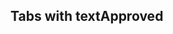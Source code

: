 <h2>Tabs with text<span class="status approved">Approved</span></h2>

<style>
#tabs-text .sample{
    background-color: lightblue;
}
</style>
